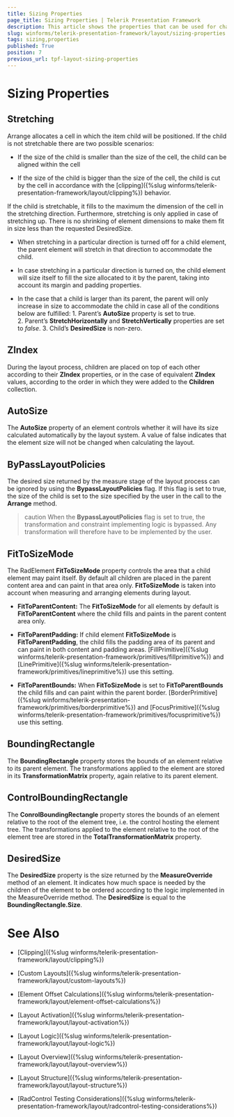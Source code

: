 ```yaml
---
title: Sizing Properties
page_title: Sizing Properties | Telerik Presentation Framework
description: This article shows the properties that can be used for changing or retrieving the layout size settings. 
slug: winforms/telerik-presentation-framework/layout/sizing-properties
tags: sizing,properties
published: True
position: 7
previous_url: tpf-layout-sizing-properties
---
```


# Sizing Properties

## Stretching

Arrange allocates a cell in which the item child will be positioned. If the child is not stretchable there are two possible scenarios:

* If the size of the child is smaller than the size of the cell, the child can be aligned within the cell

* If the size of the child is bigger than the size of the cell, the child is cut by the cell in accordance with the [clipping]({%slug winforms/telerik-presentation-framework/layout/clipping%}) behavior.

If the child is stretchable, it fills to the maximum the dimension of the cell in the stretching direction. Furthermore, stretching is only applied in case of stretching up. There is no shrinking of element dimensions to make them fit in size less than the requested DesiredSize.

* When stretching in a particular direction is turned off for a child element, the parent element will stretch in that direction to accommodate the child.

* In case stretching in a particular direction is turned on, the child element will size itself to fill the size allocated to it by the parent, taking into account its margin and padding properties.

* In the case that a child is larger than its parent, the parent will only increase in size to accommodate the child in case all of the conditions below are fulfilled:
    1. Parent’s __AutoSize__ property is set to true.
    2. Parent’s __StretchHorizontally__ and __StretchVertically__ properties are set to *false*.
    3. Child’s __DesiredSize__ is non-zero.

## ZIndex

During the layout process, children are placed on top of each other according to their __ZIndex__ properties, or in the case of equivalent __ZIndex__ values, according to the order in which they were added to the __Children__ collection.

## AutoSize

The __AutoSize__ property of an element controls whether it will have its size calculated automatically by the layout system. A value of false indicates that the element size will not be changed when calculating the layout.

## ByPassLayoutPolicies

The desired size returned by the measure stage of the layout process can be ignored by using the __BypassLayoutPolicies__ flag. If this flag is set to true, the size of the child is set to the size specified by the user in the call to the __Arrange__ method.

>caution When the __BypassLayoutPolicies__ flag is set to true, the transformation and constraint implementing logic is bypassed. Any transformation will therefore have to be implemented by the user.
>

## FitToSizeMode

The RadElement __FitToSizeMode__ property controls the area that a child element may paint itself. By default all children are placed in the parent content area and can paint in that area only. __FitToSizeMode__ is taken into account when measuring and arranging elements during layout.

* __FitToParentContent:__ The __FitToSizeMode__ for all elements by default is __FitToParentContent__ where the child fills and paints in the parent content area only.

* __FitToParentPadding:__ If child element __FitToSizeMode__ is __FitToParentPadding__, the child fills the padding area of its parent and can paint in both content and padding areas. [FillPrimitive]({%slug winforms/telerik-presentation-framework/primitives/fillprimitive%}) and [LinePrimitive]({%slug winforms/telerik-presentation-framework/primitives/lineprimitive%}) use this setting.

* __FitToParentBounds:__ When __FitToSizeMode__ is set to __FitToParentBounds__ the child fills and can paint within the parent border. [BorderPrimitive]({%slug winforms/telerik-presentation-framework/primitives/borderprimitive%}) and [FocusPrimitive]({%slug winforms/telerik-presentation-framework/primitives/focusprimitive%}) use this setting.

## BoundingRectangle

The __BoundingRectangle__ property stores the bounds of an element relative to its parent element. The transformations applied to the element are stored in its __TransformationMatrix__ property, again relative to its parent element.

## ControlBoundingRectangle

The __ConrolBoundingRectangle__ property stores the bounds of an element relative to the root of the element tree, i.e. the control hosting the element tree. The transformations applied to the element relative to the root of the element tree are stored in the __TotalTransformationMatrix__ property.

## DesiredSize

The __DesiredSize__ property is the size returned by the __MeasureOverride__ method of an element. It indicates how much space is needed by the children of the element to be ordered according to the logic implemented in the MeasureOverride method. The __DesiredSize__ is equal to the __BoundingRectangle.Size__.

# See Also
* [Clipping]({%slug winforms/telerik-presentation-framework/layout/clipping%})

* [Custom Layouts]({%slug winforms/telerik-presentation-framework/layout/custom-layouts%})

* [Element Offset Calculations]({%slug winforms/telerik-presentation-framework/layout/element-offset-calculations%})

* [Layout Activation]({%slug winforms/telerik-presentation-framework/layout/layout-activation%})

* [Layout Logic]({%slug winforms/telerik-presentation-framework/layout/layout-logic%})

* [Layout Overview]({%slug winforms/telerik-presentation-framework/layout/layout-overview%})

* [Layout Structure]({%slug winforms/telerik-presentation-framework/layout/layout-structure%})

* [RadControl Testing Considerations]({%slug winforms/telerik-presentation-framework/layout/radcontrol-testing-considerations%})

